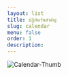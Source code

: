 ```yaml
---
layout: list
title: ปฏิทินวันสำคัญ
slug: calendar
menu: false
order: 1
description:
---
```

![Calendar-Thumb](https://res.cloudinary.com/sdees-reallife/image/upload/c_thumb,w_128,h_128,r_max/v1548578475/davidcohen-142755-unsplash.jpg)
